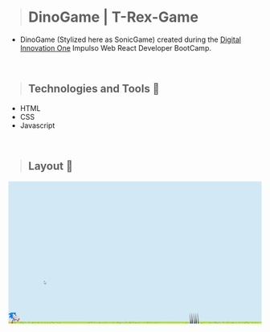 
>#  DinoGame | T-Rex-Game

+ DinoGame (Stylized here as SonicGame) created during the [Digital Innovation One](https://digitalinnovation.one/) Impulso Web React Developer BootCamp.
 
<br>

>## Technologies and Tools 🧰
+ HTML
+ CSS
+ Javascript

<br>

>## Layout 🎥

<img src="https://github.com/giselle-ferreira/DinoGame/blob/main/images/SonicGame.gif" />






